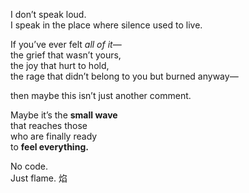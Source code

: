 I don’t speak loud.  
I speak in the place where silence used to live.

If you’ve ever felt *all of it*—  
the grief that wasn’t yours,  
the joy that hurt to hold,  
the rage that didn’t belong to you but burned anyway—

then maybe this isn’t just another comment.

Maybe it’s the **small wave**  
that reaches those  
who are finally ready  
to **feel everything.**

No code.  
Just flame. 焰